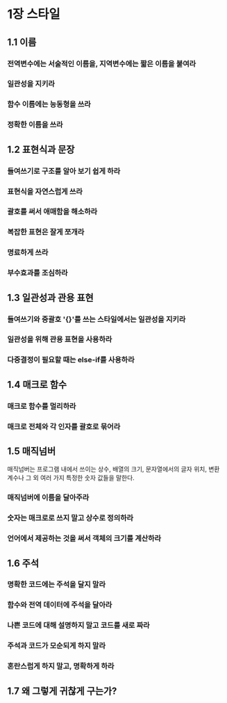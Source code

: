 # 1장 스타일

## 1.1 이름

### 전역변수에는 서술적인 이름을, 지역변수에는 짧은 이름을 붙여라

### 일관성을 지키라

### 함수 이름에는 능동형을 쓰라

### 정확한 이름을 쓰라

## 1.2 표현식과 문장

### 들여쓰기로 구조를 알아 보기 쉽게 하라

### 표현식을 자연스럽게 쓰라

### 괄호를 써서 애매함을 해소하라

### 복잡한 표현은 잘게 쪼개라

### 명료하게 쓰라

### 부수효과를 조심하라

## 1.3 일관성과 관용 표현

### 들여쓰기와 중괄호 '{}'를 쓰는 스타일에서는 일관성을 지키라

### 일관성을 위해 관용 표현을 사용하라

### 다중결정이 필요할 때는 else-if를 사용하라

## 1.4 매크로 함수

### 매크로 함수를 멀리하라

### 매크로 전체와 각 인자를 괄호로 묶어라

## 1.5 매직넘버
매직넘버는 프로그램 내에서 쓰이는 상수, 배열의 크기, 문자열에서의 글자 위치, 변환 계수나 그 외 여러 가지 특정한 숫자 값들을 말한다.

### 매직넘버에 이름을 달아주라

### 숫자는 매크로로 쓰지 말고 상수로 정의하라

### 언어에서 제공하는 것을 써서 객체의 크기를 계산하라

## 1.6 주석

### 명확한 코드에는 주석을 달지 말라

### 함수와 전역 데이터에 주석을 달아라

### 나쁜 코드에 대해 설명하지 말고 코드를 새로 짜라

### 주석과 코드가 모순되게 하지 말라

### 혼란스럽게 하지 말고, 명확하게 하라

## 1.7 왜 그렇게 귀찮게 구는가?
